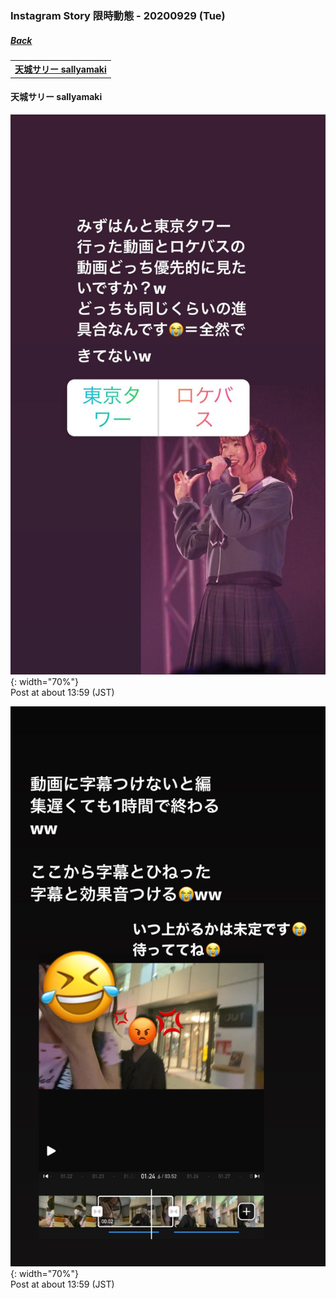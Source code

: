 ### Instagram Story 限時動態 - 20200929 (Tue)
##### [Back](../../IGstory_List.md)

<table>
<tr>
<th><a href="#sallyamaki">天城サリー sallyamaki</a></th>
</tr>
</table>

<a name="sallyamaki"></a>
#### 天城サリー sallyamaki

![20200929_sallyamaki_1](../../../../../Album/Instagram/IGstory/Sep2020/20200929/20200929_sallyamaki_1.jpg){: width="70%"}  
Post at about 13:59 (JST)  

![20200929_sallyamaki_2](../../../../../Album/Instagram/IGstory/Sep2020/20200929/20200929_sallyamaki_2.jpg){: width="70%"}  
Post at about 13:59 (JST)  
